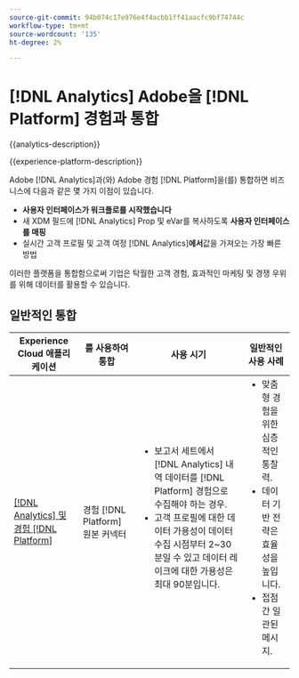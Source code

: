 ```yaml
---
source-git-commit: 94b074c17e976e4f4acbb1ff41aacfc9bf74744c
workflow-type: tm+mt
source-wordcount: '135'
ht-degree: 2%

---
```



# [!DNL Analytics] Adobe을 [!DNL Platform] 경험과 통합

{{analytics-description}}

{{experience-platform-description}}

Adobe [!DNL Analytics]과(와) Adobe 경험 [!DNL Platform]을(를) 통합하면 비즈니스에 다음과 같은 몇 가지 이점이 있습니다.

+ **사용자 인터페이스가 워크플로를 시작했습니다**
+ 새 XDM 필드에 [!DNL Analytics] Prop 및 eVar를 복사하도록 **사용자 인터페이스를 매핑**
+ 실시간 고객 프로필 및 고객 여정 [!DNL Analytics]&#x200B;**에서**&#x200B;값을 가져오는 가장 빠른 방법

이러한 플랫폼을 통합함으로써 기업은 탁월한 고객 경험, 효과적인 마케팅 및 경쟁 우위를 위해 데이터를 활용할 수 있습니다.

## 일반적인 통합

<table>
    <thead>
        <tr>
            <th>Experience Cloud 애플리케이션</th>
            <th>를 사용하여 통합</th>
            <th>사용 시기</th>
            <th>일반적인 사용 사례</th>
        </tr>
    </thead>
    <tbody>
        <tr>
            <td><a href="https://experienceleague.adobe.com/docs/experience-platform/sources/ui-tutorials/create/adobe-applications/analytics.html?lang=ko" target="_blank" rel="noreferrer">[!DNL Analytics] 및 경험 [!DNL Platform]</a></td>
            <td>경험 [!DNL Platform] 원본 커넥터</td>
            <td>
                <ul style="margin-top: 0;">
                    <li>보고서 세트에서 [!DNL Analytics] 내역 데이터를 [!DNL Platform] 경험으로 수집해야 하는 경우.</li>
                    <li>고객 프로필에 대한 데이터 가용성이 데이터 수집 시점부터 2~30분일 수 있고 데이터 레이크에 대한 가용성은 최대 90분입니다.</li>
                </ul>
            </td>
            <td>
                <ul style="margin-top: 0;">
                    <li>맞춤형 경험을 위한 심층적인 통찰력.</li>
                    <li>데이터 기반 전략은 효율성을 높입니다.</li>
                    <li>접점 간 일관된 메시지.</li>
                </ul>
            </td>
        </tr>
    </tbody>          
</table>

